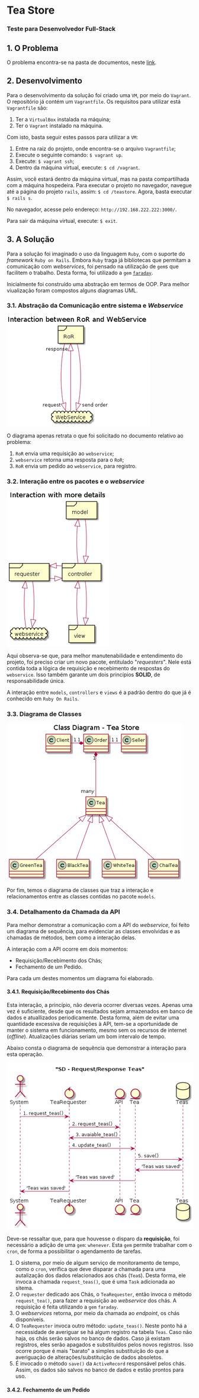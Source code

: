 # Tea Store
### Teste para Desenvolvedor Full-Stack

## 1. O Problema
O problema encontra-se na pasta de documentos, neste [link][problema].

## 2. Desenvolvimento
Para o desenvolvimento da solução foi criado uma `VM`, por meio do `Vagrant`. O repositório já contém um `Vagrantfile`.
Os requisitos para utilizar está `Vagrantfile` são:

1. Ter a `VirtualBox` instalada na máquina;
2. Ter o `Vagrant` instalado na máquina.

Com isto, basta seguir estes passos para utilizar a `VM`:

1. Entre na raiz do projeto, onde encontra-se o arquivo `Vagrantfile`;
2. Execute o seguinte comando: `$ vagrant up`.
3. Execute: `$ vagrant ssh`;
4. Dentro da máquina virtual, execute: `$ cd /vagrant`.

Assim, você estará dentro da máquina virtual, mas na pasta compartilhada com a máquina hospedeira.
Para executar o projeto no navegador, navegue até a página do projeto `rails`, assim:
`$ cd /teastore`. Agora, basta executar `$ rails s`.

No navegador, acesse pelo endereço: `http://192.168.222.222:3000/`.

Para sair da máquina virtual, execute: `$ exit`.

## 3. A Solução
Para a solução foi imaginado o uso da linguagem `Ruby`, com o suporte do _framework_ `Ruby on Rails`. Embora `Ruby` traga já bibliotecas que permitam a comunicação com _webservices_, foi pensado na utilização de `gem`s que facilitem o trabalho. Desta forma, foi utilizado a `gem` [`faraday`][faraday].

Inicialmente foi construído uma abstração em termos de OOP. Para melhor viualização foram compostos alguns diagramas UML.

### 3.1. Abstração da Comunicação entre sistema e _Webservice_

![Interação entre API Webservice e Ruby On Rails](https://github.com/TomazMartins/tea-store/blob/master/uml/interaction-ror-webservice.png)

O diagrama apenas retrata o que foi solicitado no documento relativo ao problema:

1. `RoR` envia uma requisição ao `webservice`;
2. `webservice` retorna uma resposta para o `RoR`;
3. `RoR` envia um pedido ao `webservice`, para registro.

### 3.2. Interação entre os pacotes e o _webservice_

![Interação com mais detalhes](https://github.com/TomazMartins/tea-store/blob/master/uml/interaction-more-details.png)

Aqui observa-se que, para melhor manutenabilidade e entendimento do projeto, foi preciso criar um novo pacote, entitulado "_requesters_". Nele está contida toda a lógica de requisição e recebimento de respostas do `webservice`. Isso também garante um dois princípios **SOLID**, de responsabilidade única.

A interação entre `models`, `controllers` e `views` é a padrão dentro do que já é conhecido em `Ruby On Rails`.

### 3.3. Diagrama de Classes

![Diagrama de Classes](https://github.com/TomazMartins/tea-store/blob/master/uml/class-diagram-models.png)

Por fim, temos o diagrama de classes que traz a interação e relacionamentos entre as classes contidas no pacote `models`.

### 3.4. Detalhamento da Chamada da API
Para melhor demonstrar a comunicação com a API do _webservice_, foi feito um diagrama de sequência, para evidenciar as classes envolvidas e as chamadas de métodos, bem como a interação delas.

A interação com a API ocorre em dois momentos:

- Requisição/Recebimento dos Chás;
- Fechamento de um Pedido.

Para cada um destes momentos um diagrama foi elaborado.

#### 3.4.1. Requisição/Recebimento dos Chás
Esta interação, a princípio, não deveria ocorrer diversas vezes. Apenas uma vez é suficiente, desde que os resultados sejam armazenados em banco de dados e atuallizados periodicamente. Desta forma, além de evitar uma quantidade excessiva de requisições à API, tem-se a oportunidade de manter o sistema em funcionamento, mesmo sem os recursos de internet (_offline_). Atualizações diárias seriam um bom intervalo de tempo.

Abaixo consta o diagrama de sequência que demonstrar a interação para esta operação.

![DS - Requisição e Recebimento de Chás](https://github.com/TomazMartins/tea-store/blob/master/uml/request-response-tea.png)

Deve-se ressaltar que, para que houvesse o disparo da **requisição**, foi necessário a adição de uma `gem`: `whenever`. Esta `gem` permite trabalhar com o `cron`, de forma a possibilitar o agendamento de tarefas.

1. O sistema, por meio de algum serviço de monitoramento de tempo, como o `cron`, verifica que deve disparar a chamada para uma autalização dos dados relacionados aos chás (`Tea`s). Desta forma, ele invoca a chamada `request_teas()`, que é uma `Task` adicionada ao sitema.
2. O `requester` dedicado aos Chás, o `TeaRequester`, então invoca o método `request_tea()`, para fazer a requisição ao _webservice_ dos chás. A requisição é feita utilizando a `gem` `faraday`.
3. O _webservices_ retorna, por meio da chamada ao _endpoint_, os chás disponíveis.
4. O `TeaRequester` invoca outro método: `update_teas()`. Neste ponto há a necessidade de averiguar se há algum registro na tabela `Teas`. Caso não haja, os chás serão salvos no banco de dados. Caso já existam registros, eles serão apagados e substituídos pelos novos registros. Isso ocorre porque é mais "barato" a simples substituição do que a averiguação de alterações/substituição de dados absoletos.
5. É invocado o método `save()` da `ActiveRecord` responsável pelos chás. Assim, os dados são salvos no banco de dados e estão prontos para uso.

#### 3.4.2. Fechamento de um Pedido

[problema]: https://github.com/TomazMartins/tea-store/blob/master/docs/problem.md
[faraday]: https://github.com/lostisland/faraday
